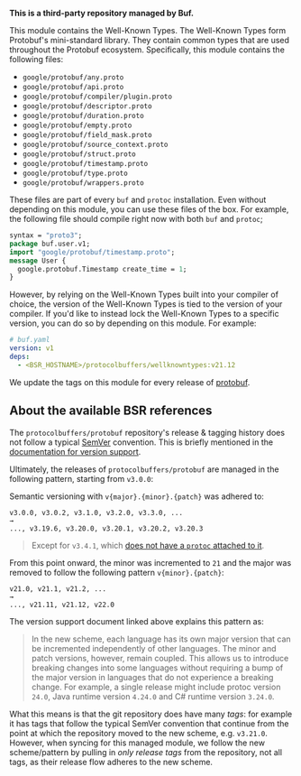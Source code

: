**This is a third-party repository managed by Buf.**

This module contains the Well-Known Types. The Well-Known Types form Protobuf's mini-standard
library. They contain common types that are used throughout the Protobuf ecosystem. Specifically,
this module contains the following files:

- `google/protobuf/any.proto`
- `google/protobuf/api.proto`
- `google/protobuf/compiler/plugin.proto`
- `google/protobuf/descriptor.proto`
- `google/protobuf/duration.proto`
- `google/protobuf/empty.proto`
- `google/protobuf/field_mask.proto`
- `google/protobuf/source_context.proto`
- `google/protobuf/struct.proto`
- `google/protobuf/timestamp.proto`
- `google/protobuf/type.proto`
- `google/protobuf/wrappers.proto`

These files are part of every `buf` and `protoc` installation. Even without depending on this
module, you can use these files of the box. For example, the following file should compile right now
with both `buf` and `protoc`;

```protobuf
syntax = "proto3";
package buf.user.v1;
import "google/protobuf/timestamp.proto";
message User {
  google.protobuf.Timestamp create_time = 1;
}
```

However, by relying on the Well-Known Types built into your compiler of choice, the version of the
Well-Known Types is tied to the version of your compiler. If you'd like to instead lock the
Well-Known Types to a specific version, you can do so by depending on this module. For example:

```yaml
# buf.yaml
version: v1
deps:
  - <BSR_HOSTNAME>/protocolbuffers/wellknowntypes:v21.12
```

We update the tags on this module for every release of
[protobuf](https://github.com/protocolbuffers/protobuf/releases).

## About the available BSR references

The `protocolbuffers/protobuf` repository's release & tagging history does not follow a typical
[SemVer](https://semver.org/) convention. This is briefly mentioned in the [documentation for
version support](https://protobuf.dev/support/version-support/).

Ultimately, the releases of `protocolbuffers/protobuf` are managed in the following pattern, starting from `v3.0.0`:

Semantic versioning with `v{major}.{minor}.{patch}` was adhered to:

```
v3.0.0, v3.0.2, v3.1.0, v3.2.0, v3.3.0, ...
→
..., v3.19.6, v3.20.0, v3.20.1, v3.20.2, v3.20.3
```

> Except for `v3.4.1`, which [does not have a `protoc` attached to
> it](https://github.com/protocolbuffers/protobuf/releases/tag/v3.4.1).

From this point onward, the minor was incremented to `21` and the major was removed to follow the
following pattern `v{minor}.{patch}`:

```
v21.0, v21.1, v21.2, ...
→
..., v21.11, v21.12, v22.0
```

The version support document linked above explains this pattern as:

> In the new scheme, each language has its own major version that can be incremented independently
> of other languages. The minor and patch versions, however, remain coupled. This allows us to
> introduce breaking changes into some languages without requiring a bump of the major version in
> languages that do not experience a breaking change. For example, a single release might include
> protoc version `24.0`, Java runtime version `4.24.0` and C# runtime version `3.24.0`.

What this means is that the git repository does have many _tags_: for example it has tags that
follow the typical SemVer convention that continue from the point at which the repository moved to
the new scheme, e.g. `v3.21.0`. However, when syncing for this managed module, we follow the new
scheme/pattern by pulling in _only release tags_ from the repository, not all tags, as their release
flow adheres to the new scheme.
